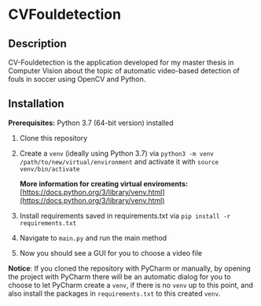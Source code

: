 # CVFouldetection

## Description
CV-Fouldetection is the application developed for my master thesis in Computer Vision about the topic of automatic video-based detection of fouls in soccer using 
OpenCV and Python. 

## Installation

<b>Prerequisites:</b> Python 3.7 (64-bit version) installed

1. Clone this repository
2. Create a `venv` (ideally using Python 3.7) via `python3 -m venv /path/to/new/virtual/environment` and activate it with `source venv/bin/activate`

   <b>More information for creating virtual enviroments:</b> [https://docs.python.org/3/library/venv.html](https://docs.python.org/3/library/venv.html) 

3. Install requirements saved in requirements.txt via `pip install -r requirements.txt`
4. Navigate to `main.py` and run the main method
5. Now you should see a GUI for you to choose a video file

<b>Notice</b>: If you cloned the repository with PyCharm or manually, by opening the project with PyCharm there will be an automatic dialog for you to choose to let PyCharm 
create a `venv`, if there is no `venv` up to this point, and also install the packages in `requirements.txt` to this created `venv`.
